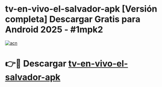 # tv-en-vivo-el-salvador-apk  [Versión completa] Descargar Gratis para Android 2025 - #1mpk2

[![acn](https://github.com/user-attachments/assets/0f9c940e-d8b0-45ae-aac7-cd30a18b3e1c)](https://apps.freeplayer.one?title=tv-en-vivo-el-salvador-apk&ref=9F)

# 👉🔴 Descargar [tv-en-vivo-el-salvador-apk](https://apps.freeplayer.one?title=tv-en-vivo-el-salvador-apk&ref=9F)